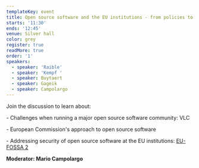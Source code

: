 ```yaml
---
templateKey: event
title: Open source software and the EU institutions - from policies to practice
starts: '11:30'
ends: '12:45'
venue: Silver hall
color: grey
register: true
readMore: true
order: '1'
speakers:
  - speaker: 'Raible'
  - speaker: 'Kempf '
  - speaker: Buytaert
  - speaker: Gageik
  - speaker: Campolargo
---
```


Join the discussion to learn about:

\- Challenges when running a major open source software community: VLC

\- European Commission's approach to open source software

\- Addressing security of open source software at the EU institutions: [EU-FOSSA 2](https://joinup.ec.europa.eu/collection/eu-fossa-2)

**Moderator: Mario Campolargo**
